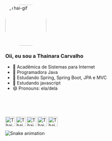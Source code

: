 
<div align="justify-all">
   <img align="justify-all" alt="Thai-gif" height="130" style="border-radius:50px;" src="https://media.discordapp.net/attachments/892551151218741258/934127295059349504/Design_sem_nome_1.gif?width=473&height=473">
  
### Oii, eu sou a Thainara Carvalho 

- 🔭 Acadêmica de Sistemas para Internet
- 🌱 Programadora Java
- 🌱 Estudando Spring, Spring Boot, JPA e MVC
- 🌱 Estudando javascript
- 😄 Pronouns: ela/dela
 
</div>
<br><br><br>
<!-- <div>
  <a href="https://github.com/thanaracs">
  <img height="180em" src="https://github-readme-stats.vercel.app/api?username=thanaracs&show_icons=true&theme=aura&include_all_commits=true&count_private=true"/>
  <img height="180em" src="https://github-readme-stats.vercel.app/api/top-langs/?username=thanaracs&layout=compact&langs_count=16&theme=aura"/>
     
</div> -->
</div>
  <div style="display: inline-block"><br>
  <img align="center" alt="Thai.java" height="30" widht="40" src="https://cdn.jsdelivr.net/gh/devicons/devicon/icons/java/java-original.svg" />
  <img align="center" alt="Thai.css3" height="30" widht="40"  src="https://cdn.jsdelivr.net/gh/devicons/devicon/icons/css3/css3-plain-wordmark.svg" />
  <img align="center" alt="Thai.html5" height="30" widht="40"  src="https://cdn.jsdelivr.net/gh/devicons/devicon/icons/html5/html5-plain-wordmark.svg" />
  <img align="center" alt="Thai.bootstrap" height="30" widht="40"  src="https://cdn.jsdelivr.net/gh/devicons/devicon/icons/bootstrap/bootstrap-original.svg" />
  <img align="center" alt="Thai.javascript" height="30" widht="40"  src="https://cdn.jsdelivr.net/gh/devicons/devicon/icons/javascript/javascript-original.svg"/><br>
  <!--<img align="right" alt="eu.gif" scr="https://media.discordapp.net/attachments/892551151218741258/934127295059349504/Design_sem_nome_1.gif?width=473&height=473"/>-->
</div>

 ![Snake animation](https://github.com/thanaracs/thanaracs/blob/output/github-contribution-grid-snake.svg)


